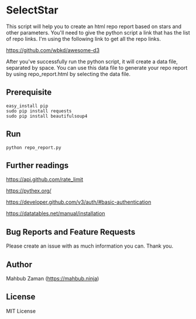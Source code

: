 # SelectStar

This script will help you to create an html repo report based on stars and other parameters.
You'll need to give the python script a link that has the list of repo links.
I'm using the following link to get all the repo links.

https://github.com/wbkd/awesome-d3

After you've successfully run the python script, it will create a data file, separated by space.
You can use this data file to generate your repo report by using repo_report.html by selecting the data file.

## Prerequisite

```
easy_install pip
sudo pip install requests
sudo pip install beautifulsoup4
```

## Run

```
python repo_report.py
```

## Further readings
https://api.github.com/rate_limit

https://pythex.org/

https://developer.github.com/v3/auth/#basic-authentication

https://datatables.net/manual/installation


## Bug Reports and Feature Requests
Please create an issue with as much information you can. Thank you.

## Author
Mahbub Zaman (https://mahbub.ninja)

## License
MIT License